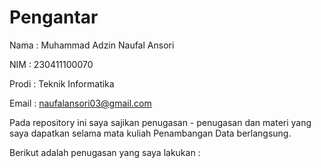 # Pengantar

Nama : Muhammad Adzin Naufal Ansori 

NIM : 230411100070

Prodi : Teknik Informatika

Email : naufalansori03@gmail.com

Pada repository ini saya sajikan penugasan - penugasan dan materi yang saya dapatkan selama mata kuliah Penambangan Data berlangsung. 

Berikut adalah penugasan yang saya lakukan :


```{tableofcontents}
```
